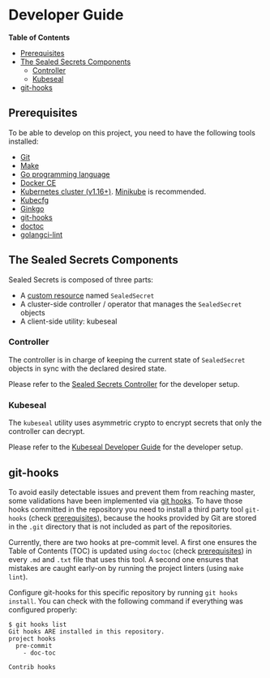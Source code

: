 # Developer Guide

**Table of Contents**

<!-- START doctoc generated TOC please keep comment here to allow auto update -->
<!-- DON'T EDIT THIS SECTION, INSTEAD RE-RUN doctoc TO UPDATE -->

- [Prerequisites](#prerequisites)
- [The Sealed Secrets Components](#the-sealed-secrets-components)
  - [Controller](#controller)
  - [Kubeseal](#kubeseal)
- [git-hooks](#git-hooks)

<!-- END doctoc generated TOC please keep comment here to allow auto update -->

## Prerequisites

To be able to develop on this project, you need to have the following tools installed:

- [Git](https://git-scm.com/)
- [Make](https://www.gnu.org/software/make/)
- [Go programming language](https://golang.org/dl/)
- [Docker CE](https://www.docker.com/community-edition)
- [Kubernetes cluster (v1.16+)](https://kubernetes.io/docs/setup/). [Minikube](https://github.com/kubernetes/minikube) is recommended.
- [Kubecfg](https://github.com/bitnami/kubecfg)
- [Ginkgo](https://onsi.github.io/ginkgo/)
- [git-hooks](https://github.com/git-hooks/git-hooks)
- [doctoc](https://github.com/thlorenz/doctoc)
- [golangci-lint](https://github.com/golangci/golangci-lint)

## The Sealed Secrets Components

Sealed Secrets is composed of three parts:

- A [custom resource](https://kubernetes.io/docs/concepts/extend-kubernetes/api-extension/custom-resources) named `SealedSecret`
- A cluster-side controller / operator that manages the `SealedSecret` objects
- A client-side utility: kubeseal

### Controller

The controller is in charge of keeping the current state of `SealedSecret` objects in sync with the declared desired state.

Please refer to the [Sealed Secrets Controller](controller.md) for the developer setup.

### Kubeseal

The `kubeseal` utility uses asymmetric crypto to encrypt secrets that only the controller can decrypt.

Please refer to the [Kubeseal Developer Guide](kubeseal.md) for the developer setup.

## git-hooks

To avoid easily detectable issues and prevent them from reaching master, some validations have been implemented via [git hooks](https://git-scm.com/book/en/v2/Customizing-Git-Git-Hooks). To have those hooks committed in the repository you need to install a third party tool `git-hooks` (check [prerequisites](#prerequisites)), because the hooks provided by Git are stored in the `.git` directory that is not included as part of the repositories.

Currently, there are two hooks at pre-commit level. A first one ensures the Table of Contents (TOC) is updated using `doctoc` (check [prerequisites](#prerequisites)) in every `.md` and `.txt` file that uses this tool. A second one ensures that mistakes are caught early-on by running the project linters (using `make lint`).

Configure git-hooks for this specific repository by running `git hooks install`. You can check with the following command if everything was configured properly:

```console
$ git hooks list
Git hooks ARE installed in this repository.
project hooks
  pre-commit
    - doc-toc

Contrib hooks
```
